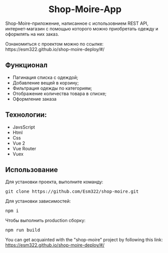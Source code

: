 <h1 align="center">Shop-Moire-App</h1>
<p>Shop-Moire-приложение, написанное с использовнием REST API, интернет-магазин с помощью которого можно приобретать одежду и оформлять на них заказ.</p>
<p>Ознакомиться с проектом можно по ссылке: https://esm322.github.io/shop-moire-deploy/#/</p>
<h2>Функционал</h2>
<ul>
  <li>Пагинация списка с одеждой;</li>
  <li>Добавление вещей в корзину;</li>
  <li>Фильтрация одежды по категориям;</li>
  <li>Отображение количества товара в списке;</li>
  <li>Оформление заказа</li>
</ul>
<h2>Технологии:</h2>
<ul>
  <li>JavsScript</li>
  <li>Html</li>
  <li>Css</li>
  <li>Vue 2</li>
  <li>Vue Router</li>
  <li>Vuex</li>
</ul>
<h2>Использование</h2>
Для установки проекта, выполните команду:
<pre>git clone https://github.com/Esm322/shop-moire.git</pre>
Для установки зависимостей:
<pre>npm i</pre>
Чтобы выполнить production сборку:
<pre>npm run build</pre>

You can get acquainted with the "shop-moire" project by following this link: https://esm322.github.io/shop-moire-deploy/#/
